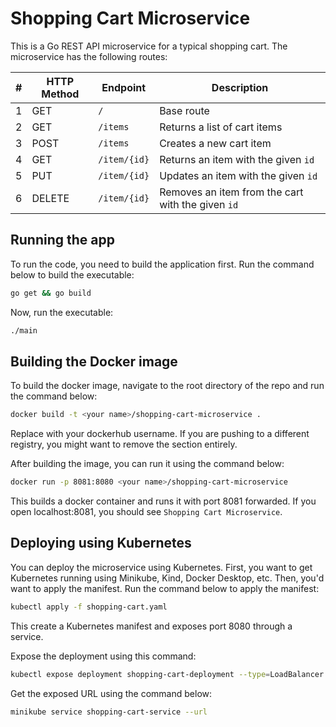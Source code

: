 # Shopping Cart Microservice

This is a Go REST API microservice for a typical shopping cart. The microservice has the following routes:

| # | HTTP Method | Endpoint            | Description                        |
| - | ----------- | ------------------- | ---------------------------------- |
| 1 | GET         | `/`                 | Base route                          |
| 2 | GET         | `/items`            | Returns a list of cart items        |
| 3 | POST        | `/items`            | Creates a new cart item             |
| 4 | GET         | `/item/{id}`        | Returns an item with the given `id` |
| 5 | PUT         | `/item/{id}`        | Updates an item with the given `id` |
| 6 | DELETE      | `/item/{id}`        | Removes an item from the cart with the given `id` |

## Running the app

To run the code, you need to build the application first. Run the command below to build the executable:

```bash
go get && go build
```

Now, run the executable:

```bash
./main
```

## Building the Docker image

To build the docker image, navigate to the root directory of the repo and run the command below:

```bash
docker build -t <your name>/shopping-cart-microservice .
```

Replace <your name> with your dockerhub username. If you are pushing to a different registry, you might want to remove the <your name> section entirely.

After building the image, you can run it using the command below:

```bash
docker run -p 8081:8080 <your name>/shopping-cart-microservice
```

This builds a docker container and runs it with port 8081 forwarded. If you open localhost:8081, you should see `Shopping Cart Microservice`.

## Deploying using Kubernetes

You can deploy the microservice using Kubernetes. First, you want to get Kubernetes running using Minikube, Kind, Docker Desktop, etc. Then, you'd want to apply the manifest. Run the command below to apply the manifest:

```bash
kubectl apply -f shopping-cart.yaml
```

This create a Kubernetes manifest and exposes port 8080 through a service.


Expose the deployment using this command:

```bash
kubectl expose deployment shopping-cart-deployment --type=LoadBalancer --port=80 --target-port=8080
```

Get the exposed URL using the command below:

```bash
minikube service shopping-cart-service --url
```

